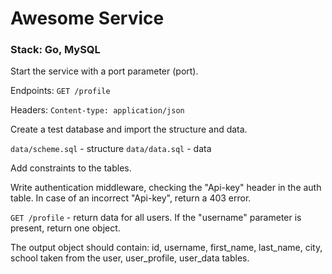 # Awesome Service
### Stack: Go, MySQL

Start the service with a port parameter (port).

Endpoints:
```GET /profile```

Headers:
```Content-type: application/json```

Create a test database and import the structure and data.

```data/scheme.sql``` - structure
```data/data.sql``` - data

Add constraints to the tables.

Write authentication middleware, checking the "Api-key" header in the auth table. In case of an incorrect "Api-key", return a 403 error.

```GET /profile``` - return data for all users. If the "username" parameter is present, return one object.

The output object should contain: id, username, first_name, last_name, city, school taken from the user, user_profile, user_data tables.
